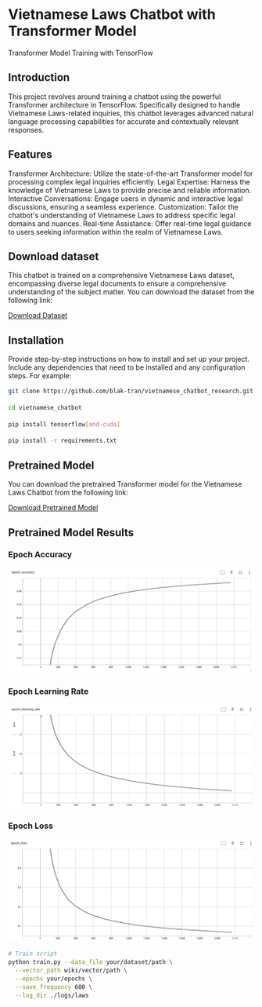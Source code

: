 # Vietnamese Laws Chatbot with Transformer Model

Transformer Model Training with TensorFlow

## Introduction
This project revolves around training a chatbot using the powerful Transformer architecture in TensorFlow. Specifically designed to handle Vietnamese Laws-related inquiries, this chatbot leverages advanced natural language processing capabilities for accurate and contextually relevant responses.

## Features
Transformer Architecture: Utilize the state-of-the-art Transformer model for processing complex legal inquiries efficiently.
Legal Expertise: Harness the knowledge of Vietnamese Laws to provide precise and reliable information.
Interactive Conversations: Engage users in dynamic and interactive legal discussions, ensuring a seamless experience.
Customization: Tailor the chatbot's understanding of Vietnamese Laws to address specific legal domains and nuances.
Real-time Assistance: Offer real-time legal guidance to users seeking information within the realm of Vietnamese Laws.

## Download dataset
This chatbot is trained on a comprehensive Vietnamese Laws dataset, encompassing diverse legal documents to ensure a comprehensive understanding of the subject matter.
You can download the dataset from the following link:

[Download Dataset](https://drive.google.com/drive/folders/1jMmkgAQ9QeSV4eLlzmkxBtftLpmDMOel?usp=sharing)

## Installation

Provide step-by-step instructions on how to install and set up your project. Include any dependencies that need to be installed and any configuration steps. For example:

```bash
git clone https://github.com/blak-tran/vietnamese_chatbot_research.git

cd vietnamese_chatbot

pip install tensorflow[and-cuda]

pip install -r requirements.txt
```

## Pretrained Model

You can download the pretrained Transformer model for the Vietnamese Laws Chatbot from the following link:

[Download Pretrained Model](https://drive.google.com/drive/folders/1ym6IEKV8b1q7InmwzCMCDimior3ABIdj?usp=sharing)

## Pretrained Model Results

### Epoch Accuracy
![Epoch Accuracy](assets/accuracy.png)

### Epoch Learning Rate
![Epoch Learning Rate](assets/learning_rate.png)

### Epoch Loss
![Epoch Loss](assets/loss.png)


```bash
# Train script 
python train.py --data_file your/dataset/path \
  --vector_path wiki/vector/path \
  --epochs your/epochs \
  --save_frequency 600 \
  --log_dir ./logs/laws
```


